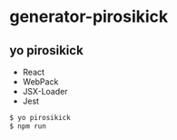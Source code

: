 # generator-pirosikick

## yo pirosikick

- React
- WebPack
- JSX-Loader
- Jest

```sh
$ yo pirosikick
$ npm run
```
